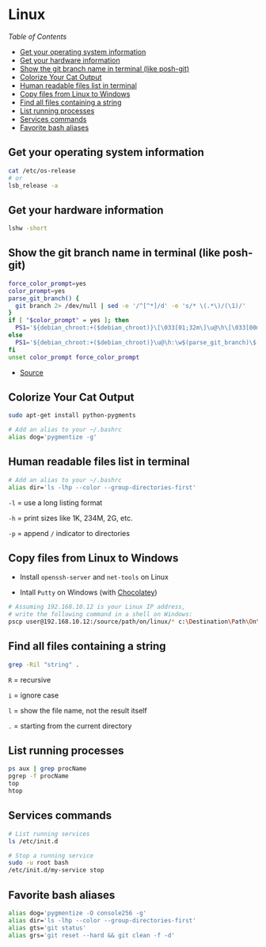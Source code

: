 # Linux

_Table of Contents_
<!-- START doctoc generated TOC please keep comment here to allow auto update -->
<!-- DON'T EDIT THIS SECTION, INSTEAD RE-RUN doctoc TO UPDATE -->
<!-- generated with [DocToc](https://github.com/thlorenz/doctoc) -->

- [Get your operating system information](#get-your-operating-system-information)
- [Get your hardware information](#get-your-hardware-information)
- [Show the git branch name in terminal (like posh-git)](#show-the-git-branch-name-in-terminal-like-posh-git)
- [Colorize Your Cat Output](#colorize-your-cat-output)
- [Human readable files list in terminal](#human-readable-files-list-in-terminal)
- [Copy files from Linux to Windows](#copy-files-from-linux-to-windows)
- [Find all files containing a string](#find-all-files-containing-a-string)
- [List running processes](#list-running-processes)
- [Services commands](#services-commands)
- [Favorite bash aliases](#favorite-bash-aliases)

<!-- END doctoc generated TOC please keep comment here to allow auto update -->

## Get your operating system information

```sh
cat /etc/os-release
# or
lsb_release -a
```

## Get your hardware information

```sh
lshw -short
```

## Show the git branch name in terminal (like posh-git)

```sh
force_color_prompt=yes
color_prompt=yes
parse_git_branch() {
  git branch 2> /dev/null | sed -e '/^[^*]/d' -e 's/* \(.*\)/(\1)/'
}
if [ "$color_prompt" = yes ]; then
  PS1='${debian_chroot:+($debian_chroot)}\[\033[01;32m\]\u@\h\[\033[00m\]:\[\033[01;34m\]\w\[\033[01;31m\]$(parse_git_branch)\[\033[00m\]\$ '
else
  PS1='${debian_chroot:+($debian_chroot)}\u@\h:\w$(parse_git_branch)\$ '
fi
unset color_prompt force_color_prompt
```

- [Source](https://askubuntu.com/questions/730754/how-do-i-show-the-git-branch-with-colours-in-bash-prompt)

## Colorize Your Cat Output

```sh
sudo apt-get install python-pygments

# Add an alias to your ~/.bashrc
alias dog='pygmentize -g'
```

## Human readable files list in terminal

```sh
# Add an alias to your ~/.bashrc
alias dir='ls -lhp --color --group-directories-first'
```

`-l` = use a long listing format

`-h` = print sizes like 1K, 234M, 2G, etc.

`-p` = append `/` indicator to directories

## Copy files from Linux to Windows

- Install `openssh-server` and `net-tools` on Linux

- Intall `Putty` on Windows (with [Chocolatey](https://chocolatey.org/packages/putty))

```sh
# Assuming 192.168.10.12 is your Linux IP address,
# write the following command in a shell on Windows:
pscp user@192.168.10.12:/source/path/on/linux/* c:\Destination\Path\On\Windows
```

## Find all files containing a string

```sh
grep -Ril "string" .
``` 
`R` = recursive

`i` = ignore case

`l` = show the file name, not the result itself

`.` = starting from the current directory

## List running processes

```sh
ps aux | grep procName
pgrep -f procName
top
htop
``` 

## Services commands

```sh
# List running services
ls /etc/init.d

# Stop a running service
sudo -u root bash
/etc/init.d/my-service stop
``` 

## Favorite bash aliases

```sh
alias dog='pygmentize -O console256 -g'
alias dir='ls -lhp --color --group-directories-first'
alias gts='git status'
alias grs='git reset --hard && git clean -f -d'
``` 
